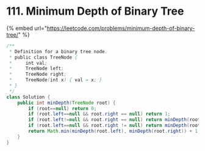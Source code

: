 # 111. Minimum Depth of Binary Tree

{% embed url="https://leetcode.com/problems/minimum-depth-of-binary-tree/" %}

```java
/**
 * Definition for a binary tree node.
 * public class TreeNode {
 *     int val;
 *     TreeNode left;
 *     TreeNode right;
 *     TreeNode(int x) { val = x; }
 * }
 */
class Solution {
    public int minDepth(TreeNode root) {
        if (root==null) return 0;
        if (root.left==null && root.right == null) return 1;
        if (root.left!=null && root.right == null) return minDepth(root.left) + 1;
        if (root.left==null && root.right != null) return minDepth(root.right) + 1;
        return Math.min(minDepth(root.left), minDepth(root.right)) + 1;
    }
}
```

